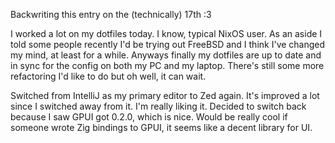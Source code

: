 Backwriting this entry on the (technically) 17th :3

I worked a lot on my dotfiles today. I know, typical NixOS user. As an aside I
told some people recently I'd be trying out FreeBSD and I think I've changed my
mind, at least for a while. Anyways finally my dotfiles are up to date and in
sync for the config on both my PC and my laptop. There's still some more
refactoring I'd like to do but oh well, it can wait.

Switched from IntelliJ as my primary editor to Zed again. It's improved a lot
since I switched away from it. I'm really liking it. Decided to switch back
because I saw GPUI got 0.2.0, which is nice. Would be really cool if someone
wrote Zig bindings to GPUI, it seems like a decent library for UI.
